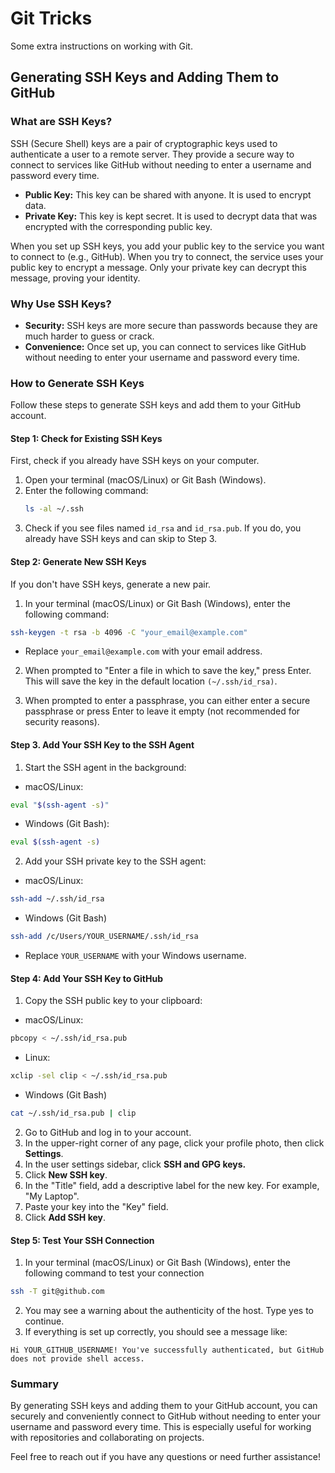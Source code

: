 # Git Tricks

Some extra instructions on working with Git.

## Generating SSH Keys and Adding Them to GitHub

### What are SSH Keys?

SSH (Secure Shell) keys are a pair of cryptographic keys used to authenticate a user to a remote server. They provide a secure way to connect to services like GitHub without needing to enter a username and password every time.

- **Public Key:** This key can be shared with anyone. It is used to encrypt data.
- **Private Key:** This key is kept secret. It is used to decrypt data that was encrypted with the corresponding public key.

When you set up SSH keys, you add your public key to the service you want to connect to (e.g., GitHub). When you try to connect, the service uses your public key to encrypt a message. Only your private key can decrypt this message, proving your identity.

### Why Use SSH Keys?

- **Security:** SSH keys are more secure than passwords because they are much harder to guess or crack.
- **Convenience:** Once set up, you can connect to services like GitHub without needing to enter your username and password every time.

### How to Generate SSH Keys

Follow these steps to generate SSH keys and add them to your GitHub account.

#### Step 1: Check for Existing SSH Keys

First, check if you already have SSH keys on your computer.

1. Open your terminal (macOS/Linux) or Git Bash (Windows).
2. Enter the following command:
   ```bash
   ls -al ~/.ssh
   ```
3. Check if you see files named `id_rsa` and `id_rsa.pub`. If you do, you already have SSH keys and can skip to Step 3.


#### Step 2: Generate New SSH Keys
If you don't have SSH keys, generate a new pair.

1. In your terminal (macOS/Linux) or Git Bash (Windows), enter the following command:

```bash
ssh-keygen -t rsa -b 4096 -C "your_email@example.com"
```

- Replace `your_email@example.com` with your email address.

2. When prompted to "Enter a file in which to save the key," press Enter. This will save the key in the default location `(~/.ssh/id_rsa)`.

3. When prompted to enter a passphrase, you can either enter a secure passphrase or press Enter to leave it empty (not recommended for security reasons).


#### Step 3. Add Your SSH Key to the SSH Agent

1. Start the SSH agent in the background:
- macOS/Linux:
```bash
eval "$(ssh-agent -s)"
```

- Windows (Git Bash):
```bash
eval $(ssh-agent -s)
```

2. Add your SSH private key to the SSH agent:
- macOS/Linux:

```bash
ssh-add ~/.ssh/id_rsa
```

- Windows (Git Bash)
```bash
ssh-add /c/Users/YOUR_USERNAME/.ssh/id_rsa
```
- Replace `YOUR_USERNAME` with your Windows username.


#### Step 4: Add Your SSH Key to GitHub

1. Copy the SSH public key to your clipboard:
- macOS/Linux:
```bash
pbcopy < ~/.ssh/id_rsa.pub
```

- Linux:
```bash
xclip -sel clip < ~/.ssh/id_rsa.pub
```


- Windows (Git Bash)
```bash
cat ~/.ssh/id_rsa.pub | clip
```
2. Go to GitHub and log in to your account.
3. In the upper-right corner of any page, click your profile photo, then click **Settings**.
4. In the user settings sidebar, click **SSH and GPG keys.**
5. Click **New SSH key**.
6. In the "Title" field, add a descriptive label for the new key. For example, "My Laptop".
7. Paste your key into the "Key" field.
8. Click **Add SSH key**.


#### Step 5: Test Your SSH Connection

1. In your terminal (macOS/Linux) or Git Bash (Windows), enter the following command to test your connection

```bash
ssh -T git@github.com
```
2. You may see a warning about the authenticity of the host. Type yes to continue.
3. If everything is set up correctly, you should see a message like:

```
Hi YOUR_GITHUB_USERNAME! You've successfully authenticated, but GitHub does not provide shell access.
```

### Summary
By generating SSH keys and adding them to your GitHub account, you can securely and conveniently connect to GitHub without needing to enter your username and password every time. This is especially useful for working with repositories and collaborating on projects.

Feel free to reach out if you have any questions or need further assistance!